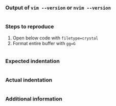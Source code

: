 <!-- Fill all sections -->

### Output of `vim --version` or `nvim --version`

```

```

### Steps to reproduce

1. Open below code with `filetype=crystal`
2. Format entire buffer with `gg=G`

```crystal

```

### Expected indentation

```crystal

```

### Actual indentation

```crystal

```

### Additional information


